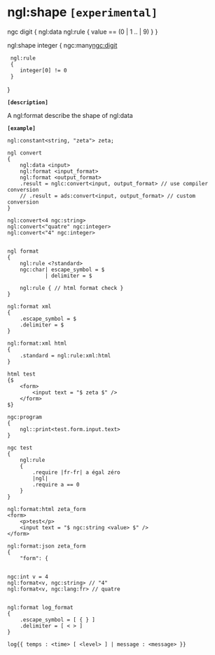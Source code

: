 # ngl:shape __`[experimental]`__
ngc digit
{
    ngl:data <value>
    ngl:rule
    {
        value == (0 | 1 .. | 9)
    }
}

ngl:shape integer
{
     ngc:many<ngc:digit>
     
     ngl:rule
     {
        integer[0] != 0
     }
}


__`[description]`__

A ngl:format describe the shape of ngl:data


__`[example]`__

```
ngl:constant<string, "zeta"> zeta;

ngl convert
{
    ngl:data <input>
    ngl:format <input_format>
    ngl:format <output_format>
    .result = nglc:convert<input, output_format> // use compiler conversion
    // .result = ads:convert<input, output_format> // custom conversion
}

ngl:convert<4 ngc:string>
ngl:convert<"quatre" ngc:integer>
ngl:convert<"4" ngc:integer>


ngl format
{
    ngl:rule <?standard>
    ngc:char| escape_symbol = $
            | delimiter = $

    ngl:rule { // html format check }
}

ngl:format xml
{
    .escape_symbol = $
    .delimiter = $
}

ngl:format:xml html
{
    .standard = ngl:rule:xml:html 
}

html test
{$
    <form>
        <input text = "$ zeta $" />
    </form>
$}

ngc:program
{
    ngl::print<test.form.input.text>
}

ngc test
{
    ngl:rule
    {
        .require |fr-fr| a égal zéro
        |ngl|
        .require a == 0
    } 
}

ngl:format:html zeta_form
<form>
    <p>test</p>
    <input text = "$ ngc:string <value> $" />
</form>

ngl:format:json zeta_form
{
    "form": {


ngc:int v = 4
ngl:format<v, ngc:string> // "4"
ngl:format<v, ngc:lang:fr> // quatre


ngl:format log_format
{
    .escape_symbol = [ { } ]
    .delimiter = [ < > ]
}

log{{ temps : <time> [ <level> ] | message : <message> }}


```